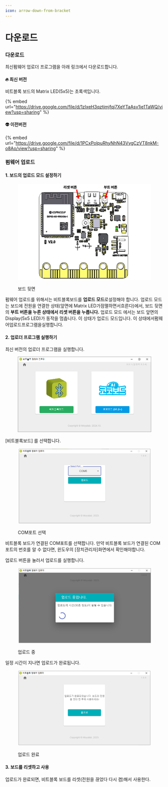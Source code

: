 ```yaml
---
icon: arrow-down-from-bracket
---
```


# 다운로드



### 다운로드

최신펌웨어 업로더 프로그램을 아래   링크에서 다운로드합니다.

#### 🔥 최신 버전&#x20;

비트블록 보드의 Matrix LED(5x5)는 초록색입니다.

{% embed url="https://drive.google.com/file/d/1zIxeH3qztjmjfqj7XeYTaAsv1ie1TaWQ/view?usp=sharing" %}

#### 👽  이전버전

{% embed url="https://drive.google.com/file/d/1PCxPolpuRhyNhN43VvgCzVT8nkM-o8Ao/view?usp=sharing" %}

### 펌웨어 업로드&#x20;

#### 1. 보드의 업로드 모드 설정하기&#x20;

<figure><img src="../.gitbook/assets/firmup_01.png" alt=""><figcaption><p>보드 뒷면</p></figcaption></figure>

펌웨어 업로드를 위해서는 비트블록보드를 **업로드 모드**로설정해야 합니다. 업로드 모드는 보드에 전원을 연결한 상태(앞면에  Matrix LED가점멸하면서흐른다)에서, 보드 뒷면의 **부트 버튼을 누른 상태에서 리셋 버튼을 누릅니다.** 업로드 모드 에서는 보드 앞면의 Display(5x5 LED)가 동작을 멈춥니다. 이 상태가 업로드 모드입니다.   이      상태에서펌웨어업로드프로그램을실행합니다.





#### 2. 업로더 프로그램 실행하기

최신 버전의 업로더 프로그램을    실행합니다.&#x20;

<figure><img src="../.gitbook/assets/2025-02-15 18 25 55.png" alt=""><figcaption></figcaption></figure>

\[비트블록보드] 를  선택합니다.

<figure><img src="../.gitbook/assets/firmup_03.png" alt=""><figcaption><p>COM포트 선택</p></figcaption></figure>



비트블록 보드가 연결된 COM포트를 선택합니다.  만약 비트블록 보드가 연결된 COM포트의 번호를 알 수 없다면, 윈도우의 \[장치관리자]화면에서 확인해야합니다.

업로드 버튼을 눌러서 업로드를 실행합니다.    &#x20;

<figure><img src="../.gitbook/assets/firmup_04.png" alt=""><figcaption><p>업로드 중</p></figcaption></figure>

일정 시간이 지나면 업로드가 완료됩니다.

<figure><img src="../.gitbook/assets/firmup_05.png" alt=""><figcaption><p>업로드 완료</p></figcaption></figure>

#### 3. 보드를 리셋하고 사용

업로드가 완료되면, 비트블록 보드를 리셋(전원을  끊었다  다시 켬)해서 사용한다.
